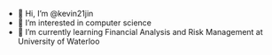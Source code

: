 - 👋 Hi, I’m @kevin21jin
- 👀 I’m interested in computer science
- 🌱 I’m currently learning Financial Analysis and Risk Management at University of Waterloo
